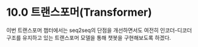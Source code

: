 # 10.0 트랜스포머(Transformer)

이번 트랜스포머 챕터에서는 seq2seq의 단점을 개선하면서도 여전히 인코더-디코더 구조를 유지하고 있는 트랜스포머 모델을 통해 챗봇을 구현해보도록 하겠다.